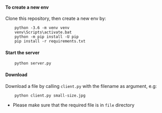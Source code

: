 #### To create a new env

Clone this repository, then create a new env by:

``` 
    python -3.6 -m venv venv
    venv\Scripts\activate.bat
    python -m pip install -U pip
    pip install -r requirements.txt

```    

#### Start the server

```
    python server.py
```

#### Download
Download a file by calling `client.py` with the filename as argument, e.g:

```
    python client.py small-size.jpg

```
* Please make sure that the required file is in `file` directory
